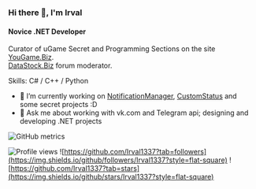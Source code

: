 ### Hi there 👋, I'm Irval
#### Novice .NET Developer
Curator of uGame Secret and Programming Sections on the site [YouGame.Biz](https://YouGame.Biz).
<br>[DataStock.Biz](https://DataStock.Biz) forum moderator.

Skills: C# / C++ / Python

- 🔭 I’m currently working on [NotificationManager](https://github.com/Irval1337/NotificationManager), [CustomStatus](https://github.com/Irval1337/CustomStatus) and some secret projects :D
- 💬 Ask me about working with vk.сom and Telegram api; designing and developing .NET projects 

![GitHub metrics](https://metrics.lecoq.io/Irval1337)  

![Profile views](https://gpvc.arturio.dev/Irval1337) ![https://github.com/Irval1337?tab=followers](https://img.shields.io/github/followers/Irval1337?style=flat-square) ![https://github.com/Irval1337?tab=stars](https://img.shields.io/github/stars/Irval1337?style=flat-square)
